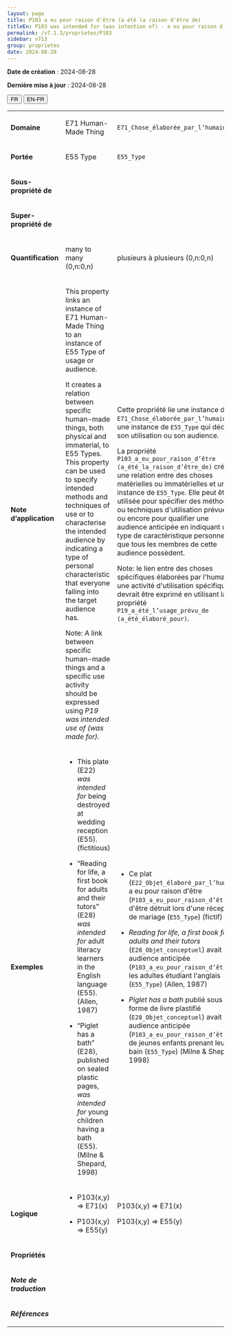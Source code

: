 ```yaml
---
layout: page
title: P103 a eu pour raison d'être (a été la raison d'être de)
titleEn: P103 was intended for (was intention of) - a eu pour raison d'être (a été la raison d'être de)
permalink: /v7.1.3/proprietes/P103
sidebar: v713
group: proprietes
date: 2024-08-28
---
```


**Date de création** : 2024-08-28

**Dernière mise à jour** : 2024-08-28

<div class="lang-buttons">
 <button id="fr" class="activate">FR</button>
 <button id="en-fr">EN-FR</button>
</div>

<table>
<tbody>
<tr>
<td><p><strong>Domaine</strong></p></td>
<td class="en">
<p>E71 Human-Made Thing</p>
</td>
<td>
<p><code class="language-plaintext highlighter-rouge">E71_Chose_élaborée_par_l’humain</code></p>
</td>
</tr>
<tr>
<td><p><strong>Portée</strong></p></td>
<td class="en">
<p>E55 Type</p>
</td>
<td>
<p><code class="language-plaintext highlighter-rouge">E55_Type</code></p>
</td>
</tr>
<tr>
<td><p><strong>Sous-propriété de</strong></p></td>
<td class="en">
</td>
<td>
</td>
</tr>
<tr>
<td><p><strong>Super-propriété de</strong></p></td>
<td class="en">
</td>
<td>
</td>
</tr>
<tr>
<td><p><strong>Quantification</strong></p></td>
<td class="en">
<p>many to many (0,n:0,n)</p>
</td>
<td>
<p>plusieurs à plusieurs (0,n:0,n)</p>
</td>
</tr>
<tr>
<td><p><strong>Note d’application</strong></p></td>
<td class="en">
<p>This property links an instance of E71 Human-Made Thing to an instance of E55 Type of usage or audience. </p>
<p>It creates a relation between specific human-made things, both physical and immaterial, to E55 Types. This property can be used to specify intended methods and techniques of use or to characterise the intended audience by indicating a type of personal characteristic that everyone falling into the target audience has. </p>
<p>Note: A link between specific human-made things and a specific use activity should be expressed using <em>P19</em> <em>was intended use of (was made for).</em></p>
</td>
<td>
<p>Cette propriété lie une instance de <code class="language-plaintext highlighter-rouge">E71_Chose_élaborée_par_l’humain</code> à une instance de <code class="language-plaintext highlighter-rouge">E55_Type</code> qui décrit son utilisation ou son audience.</p>
<p>La propriété <code class="language-plaintext highlighter-rouge">P103_a_eu_pour_raison_d’être (a_été_la_raison_d’être_de)</code> crée une relation entre des choses matérielles ou immatérielles et une instance de <code class="language-plaintext highlighter-rouge">E55_Type</code>. Elle peut être utilisée pour spécifier des méthodes ou techniques d'utilisation prévues, ou encore pour qualifier une audience anticipée en indiquant un type de caractéristique personnelle que tous les membres de cette audience possèdent. </p>
<p>Note: le lien entre des choses spécifiques élaborées par l'humain et une activité d'utilisation spécifique devrait être exprimé en utilisant la propriété <code class="language-plaintext highlighter-rouge">P19_a_été_l’usage_prévu_de (a_été_élaboré_pour)</code>.</p>
</td>
</tr>
<tr>
<td><p><strong>Exemples</strong></p></td>
<td class="en">
<ul>
<li><p>This plate (E22) <em>was intended for</em> being destroyed at wedding reception (E55). (fictitious)</p>
</li>
<li><p>“Reading for life, a first book for adults and their tutors” (E28) <em>was intended for</em> adult literacy learners in the English language (E55). (Allen, 1987)</p>
</li>
<li><p>“Piglet has a bath” (E28), published on sealed plastic pages, <em>was intended for</em> young children having a bath (E55). (Milne & Shepard, 1998)</p>
</li>
</ul>
</td>
<td>
<ul>
<li><p>Ce plat (<code class="language-plaintext highlighter-rouge">E22_Objet_élaboré_par_l’humain</code>) a eu pour raison d'être (<code class="language-plaintext highlighter-rouge">P103_a_eu_pour_raison_d’être</code>) d'être détruit lors d'une réception de mariage (<code class="language-plaintext highlighter-rouge">E55_Type</code>) (fictif)</p>
</li>
<li><p><em>Reading for life, a first book for adults and their tutors</em> (<code class="language-plaintext highlighter-rouge">E28_Objet_conceptuel</code>) avait pour audience anticipée (<code class="language-plaintext highlighter-rouge">P103_a_eu_pour_raison_d’être</code>) les adultes étudiant l'anglais (<code class="language-plaintext highlighter-rouge">E55_Type</code>) (Allen, 1987)</p>
</li>
<li><p><em>Piglet has a bath</em> publié sous forme de livre plastifié (<code class="language-plaintext highlighter-rouge">E28_Objet_conceptuel</code>) avait pour audience anticipée (<code class="language-plaintext highlighter-rouge">P103_a_eu_pour_raison_d’être</code>) de jeunes enfants prenant leur bain (<code class="language-plaintext highlighter-rouge">E55_Type</code>) (Milne & Shepard, 1998)<em></em></p>
</li>
</ul>
</td>
</tr>
<tr>
<td><p><strong>Logique</strong></p></td>
<td class="en">
<ul>
<li><p>P103(x,y) ⇒ E71(x)</p>
</li>
<li><p>P103(x,y) ⇒ E55(y)</p>
</li>
</ul>
</td>
<td>
<p>P103(x,y) ⇒ E71(x)</p>
<p>P103(x,y) ⇒ E55(y)</p>
</td>
</tr>
<tr>
<td><p><strong>Propriétés</strong></p></td>
<td class="en">
</td>
<td>
</td>
</tr>
<tr>
<td><p><strong><em>Note de traduction</em></strong></p></td>
<td colspan="2">
</td>
</tr>
<tr>
<td><p><strong><em>Références</em></strong></p></td>
<td colspan="2">
<p><em></em></p>
</td>
</tr>
</tbody>
</table>
